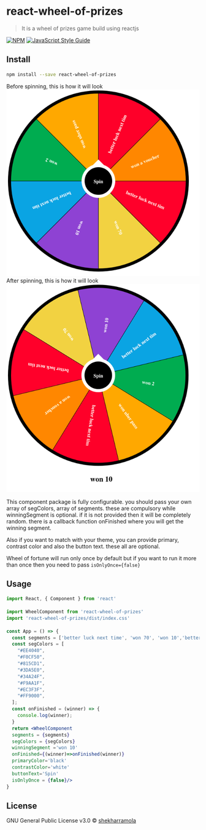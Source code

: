 # react-wheel-of-prizes

> It is a wheel of prizes game build using reactjs

[![NPM](https://img.shields.io/npm/v/react-wheel-of-prizes.svg)](https://www.npmjs.com/package/react-wheel-of-prizes) [![JavaScript Style Guide](https://img.shields.io/badge/code_style-standard-brightgreen.svg)](https://standardjs.com)

## Install

```bash
npm install --save react-wheel-of-prizes
```
Before spinning, this is how it will look
![before spinning](./before.png)
After spinning, this is how it will look
![after spinning](./after.png)


This component package is fully configurable. you should pass your own array of segColors, array of segments. these are compulsory while winningSegment is optional. if it is not provided then it will be completely random. there is a callback function onFinished where you will get the winning segment.

Also if you want to match with your theme, you can provide primary, contrast color and also the button text. these all are optional.

Wheel of fortune will run only once by default but if you want to run it more than once then you need to pass `isOnlyOnce={false}`
## Usage

```jsx
import React, { Component } from 'react'

import WheelComponent from 'react-wheel-of-prizes'
import 'react-wheel-of-prizes/dist/index.css'

const App = () => {
  const segments = ['better luck next time', 'won 70', 'won 10','better luck next time', 'won 2', 'won uber pass', 'better luck next time', 'won a voucher'];
  const segColors = [
    "#EE4040",
    "#F0CF50",
    "#815CD1",
    "#3DA5E0",
    "#34A24F",
    "#F9AA1F",
    "#EC3F3F",
    "#FF9000",
  ];
  const onFinished = (winner) => {
    console.log(winner);
  }
  return <WheelComponent
  segments = {segments}
  segColors = {segColors}
  winningSegment ='won 10'
  onFinished={(winner)=>onFinished(winner)}
  primaryColor='black'
  contrastColor='white'
  buttonText='Spin'
  isOnlyOnce = {false}/>
}
```

## License

GNU General Public License v3.0 © [shekharramola](https://github.com/shekharramola)
